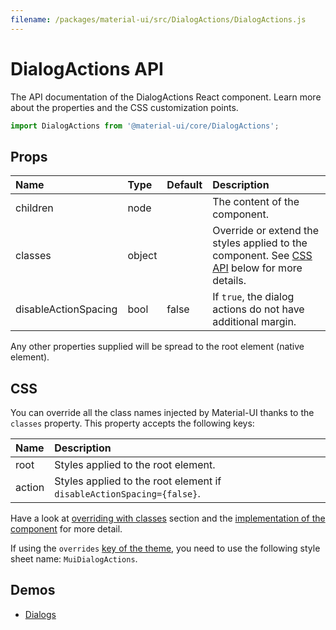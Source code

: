 ```yaml
---
filename: /packages/material-ui/src/DialogActions/DialogActions.js
---
```


<!--- This documentation is automatically generated, do not try to edit it. -->

# DialogActions API

<p class="description">The API documentation of the DialogActions React component. Learn more about the properties and the CSS customization points.</p>

```js
import DialogActions from '@material-ui/core/DialogActions';
```



## Props

| Name | Type | Default | Description |
|:-----|:-----|:--------|:------------|
| <span class="prop-name">children</span> | <span class="prop-type">node</span> |   | The content of the component. |
| <span class="prop-name">classes</span> | <span class="prop-type">object</span> |   | Override or extend the styles applied to the component. See [CSS API](#css) below for more details. |
| <span class="prop-name">disableActionSpacing</span> | <span class="prop-type">bool</span> | <span class="prop-default">false</span> | If `true`, the dialog actions do not have additional margin. |

Any other properties supplied will be spread to the root element (native element).

## CSS

You can override all the class names injected by Material-UI thanks to the `classes` property.
This property accepts the following keys:


| Name | Description |
|:-----|:------------|
| <span class="prop-name">root</span> | Styles applied to the root element.
| <span class="prop-name">action</span> | Styles applied to the root element if `disableActionSpacing={false}`.

Have a look at [overriding with classes](/customization/overrides/#overriding-with-classes) section
and the [implementation of the component](https://github.com/mui-org/material-ui/blob/next/packages/material-ui/src/DialogActions/DialogActions.js)
for more detail.

If using the `overrides` [key of the theme](/customization/themes/#css),
you need to use the following style sheet name: `MuiDialogActions`.

## Demos

- [Dialogs](/demos/dialogs/)

